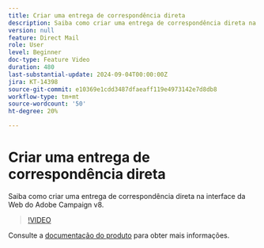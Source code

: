 ```yaml
---
title: Criar uma entrega de correspondência direta
description: Saiba como criar uma entrega de correspondência direta na interface da Web do Adobe Campaign v8.
version: null
feature: Direct Mail
role: User
level: Beginner
doc-type: Feature Video
duration: 480
last-substantial-update: 2024-09-04T00:00:00Z
jira: KT-14398
source-git-commit: e10369e1cdd3487dfaeaff119e4973142e7d8db8
workflow-type: tm+mt
source-wordcount: '50'
ht-degree: 20%

---
```



# Criar uma entrega de correspondência direta

Saiba como criar uma entrega de correspondência direta na interface da Web do Adobe Campaign v8.

>[!VIDEO](https://video.tv.adobe.com/v/3433316/?learn=on)

Consulte a [documentação do produto](https://experienceleague.adobe.com/en/docs/campaign-web/v8/msg/direct-mail/gs-direct-mail) para obter mais informações.
